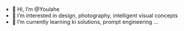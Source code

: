 - 👋 Hi, I’m @Youlahe
- 👀 I’m interested in design, photography, intelligent visual concepts 
- 🌱 I’m currently learning ki solutions, prompt engineering ... 


<!---
Youlahe/Youlahe is a ✨ special ✨ repository because its `README.md` (this file) appears on your GitHub profile.
You can click the Preview link to take a look at your changes.
--->
